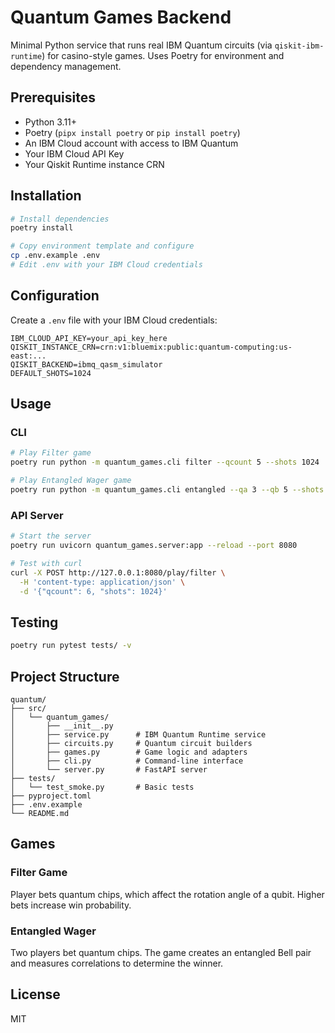 # Quantum Games Backend

Minimal Python service that runs real IBM Quantum circuits (via `qiskit-ibm-runtime`) for casino-style games. Uses Poetry for environment and dependency management.

## Prerequisites

- Python 3.11+
- Poetry (`pipx install poetry` or `pip install poetry`)
- An IBM Cloud account with access to IBM Quantum
- Your IBM Cloud API Key
- Your Qiskit Runtime instance CRN

## Installation

```bash
# Install dependencies
poetry install

# Copy environment template and configure
cp .env.example .env
# Edit .env with your IBM Cloud credentials
```

## Configuration

Create a `.env` file with your IBM Cloud credentials:

```env
IBM_CLOUD_API_KEY=your_api_key_here
QISKIT_INSTANCE_CRN=crn:v1:bluemix:public:quantum-computing:us-east:...
QISKIT_BACKEND=ibmq_qasm_simulator
DEFAULT_SHOTS=1024
```

## Usage

### CLI

```bash
# Play Filter game
poetry run python -m quantum_games.cli filter --qcount 5 --shots 1024

# Play Entangled Wager game
poetry run python -m quantum_games.cli entangled --qa 3 --qb 5 --shots 1024
```

### API Server

```bash
# Start the server
poetry run uvicorn quantum_games.server:app --reload --port 8080

# Test with curl
curl -X POST http://127.0.0.1:8080/play/filter \
  -H 'content-type: application/json' \
  -d '{"qcount": 6, "shots": 1024}'
```

## Testing

```bash
poetry run pytest tests/ -v
```

## Project Structure

```
quantum/
├── src/
│   └── quantum_games/
│       ├── __init__.py
│       ├── service.py      # IBM Quantum Runtime service
│       ├── circuits.py     # Quantum circuit builders
│       ├── games.py        # Game logic and adapters
│       ├── cli.py          # Command-line interface
│       └── server.py       # FastAPI server
├── tests/
│   └── test_smoke.py       # Basic tests
├── pyproject.toml
├── .env.example
└── README.md
```

## Games

### Filter Game

Player bets quantum chips, which affect the rotation angle of a qubit. Higher bets increase win probability.

### Entangled Wager

Two players bet quantum chips. The game creates an entangled Bell pair and measures correlations to determine the winner.

## License

MIT
